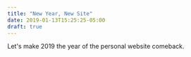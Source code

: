 ```yaml
---
title: "New Year, New Site"
date: 2019-01-13T15:25:25-05:00
draft: true
---
```


Let's make 2019 the year of the personal website comeback.
